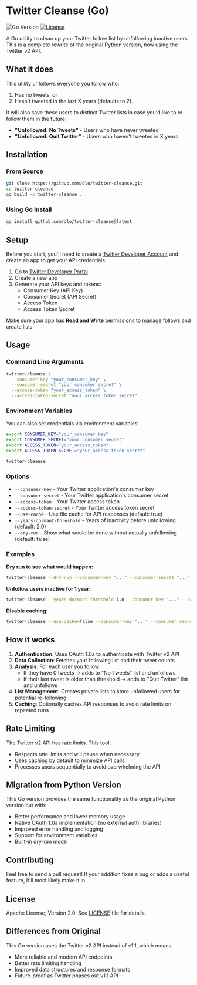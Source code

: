 # Twitter Cleanse (Go)

![Go Version](https://img.shields.io/badge/go-1.21+-blue.svg)
[![License](https://img.shields.io/badge/license-Apache%202.0-blue.svg)](LICENSE)

A Go utility to clean up your Twitter follow list by unfollowing inactive users. This is a complete rewrite of the original Python version, now using the Twitter v2 API.

## What it does

This utility unfollows everyone you follow who:

1. Has no tweets, or
2. Hasn't tweeted in the last X years (defaults to 2).

It will also save these users to distinct Twitter lists in case you'd like to re-follow them in the future:
- **"Unfollowed: No Tweets"** - Users who have never tweeted
- **"Unfollowed: Quit Twitter"** - Users who haven't tweeted in X years

## Installation

### From Source

```bash
git clone https://github.com/dlo/twitter-cleanse.git
cd twitter-cleanse
go build -o twitter-cleanse .
```

### Using Go Install

```bash
go install github.com/dlo/twitter-cleanse@latest
```

## Setup

Before you start, you'll need to create a [Twitter Developer Account](https://developer.twitter.com/) and create an app to get your API credentials:

1. Go to [Twitter Developer Portal](https://developer.twitter.com/en/portal/dashboard)
2. Create a new app
3. Generate your API keys and tokens:
   - Consumer Key (API Key)
   - Consumer Secret (API Secret)
   - Access Token
   - Access Token Secret

Make sure your app has **Read and Write** permissions to manage follows and create lists.

## Usage

### Command Line Arguments

```bash
twitter-cleanse \
  --consumer-key "your_consumer_key" \
  --consumer-secret "your_consumer_secret" \
  --access-token "your_access_token" \
  --access-token-secret "your_access_token_secret"
```

### Environment Variables

You can also set credentials via environment variables:

```bash
export CONSUMER_KEY="your_consumer_key"
export CONSUMER_SECRET="your_consumer_secret"
export ACCESS_TOKEN="your_access_token"
export ACCESS_TOKEN_SECRET="your_access_token_secret"

twitter-cleanse
```

### Options

- `--consumer-key` - Your Twitter application's consumer key
- `--consumer-secret` - Your Twitter application's consumer secret  
- `--access-token` - Your Twitter access token
- `--access-token-secret` - Your Twitter access token secret
- `--use-cache` - Use file cache for API responses (default: true)
- `--years-dormant-threshold` - Years of inactivity before unfollowing (default: 2.0)
- `--dry-run` - Show what would be done without actually unfollowing (default: false)

### Examples

**Dry run to see what would happen:**
```bash
twitter-cleanse --dry-run --consumer-key "..." --consumer-secret "..." --access-token "..." --access-token-secret "..."
```

**Unfollow users inactive for 1 year:**
```bash
twitter-cleanse --years-dormant-threshold 1.0 --consumer-key "..." --consumer-secret "..." --access-token "..." --access-token-secret "..."
```

**Disable caching:**
```bash
twitter-cleanse --use-cache=false --consumer-key "..." --consumer-secret "..." --access-token "..." --access-token-secret "..."
```

## How it works

1. **Authentication**: Uses OAuth 1.0a to authenticate with Twitter v2 API
2. **Data Collection**: Fetches your following list and their tweet counts
3. **Analysis**: For each user you follow:
   - If they have 0 tweets → adds to "No Tweets" list and unfollows
   - If their last tweet is older than threshold → adds to "Quit Twitter" list and unfollows
4. **List Management**: Creates private lists to store unfollowed users for potential re-following
5. **Caching**: Optionally caches API responses to avoid rate limits on repeated runs

## Rate Limiting

The Twitter v2 API has rate limits. This tool:
- Respects rate limits and will pause when necessary
- Uses caching by default to minimize API calls
- Processes users sequentially to avoid overwhelming the API

## Migration from Python Version

This Go version provides the same functionality as the original Python version but with:
- Better performance and lower memory usage
- Native OAuth 1.0a implementation (no external auth libraries)
- Improved error handling and logging
- Support for environment variables
- Built-in dry-run mode

## Contributing

Feel free to send a pull request! If your addition fixes a bug or adds a useful feature, it'll most likely make it in.

## License

Apache License, Version 2.0. See [LICENSE](LICENSE) file for details.

## Differences from Original

This Go version uses the Twitter v2 API instead of v1.1, which means:
- More reliable and modern API endpoints
- Better rate limiting handling
- Improved data structures and response formats
- Future-proof as Twitter phases out v1.1 API

